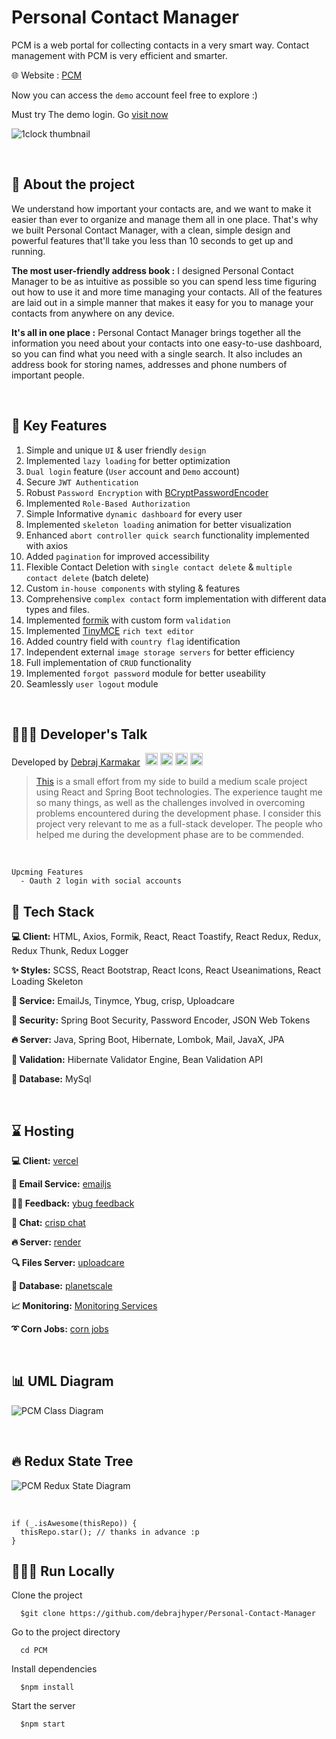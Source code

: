# Personal Contact Manager

PCM is a web portal for collecting contacts in a very smart way. Contact management with PCM is very efficient and smarter.

🌐 Website : [PCM](https://pcm.vercel.app/)

Now you can access the ``demo`` account feel free to explore :)

Must try The demo login. Go [visit now](https://pcm.vercel.app/login)


![1clock thumbnail](./PCM/pcm-frontend/public/template.png)

<br/>

## 📑 About the project
We understand how important your contacts are, and we want to make it easier than ever to organize and manage them all in one place. That's why we built Personal Contact Manager, with a clean, simple design and powerful features that'll take you less than 10 seconds to get up and running.
<br/>

**The most user-friendly address book :**
I designed Personal Contact Manager to be as intuitive as possible so you can spend less time figuring out how to use it and more time managing your contacts. All of the features are laid out in a simple manner that makes it easy for you to manage your contacts from anywhere on any device.
<br/>

**It's all in one place :**
Personal Contact Manager brings together all the information you need about your contacts into one easy-to-use dashboard, so you can find what you need with a single search. It also includes an address book for storing names, addresses and phone numbers of important people.

<br/>

## 🔐 Key Features
  1. Simple and unique ``UI`` & user friendly ``design``
  2. Implemented ``lazy loading`` for better optimization
  3. ``Dual login`` feature (``User`` account and ``Demo`` account)
  4. Secure ``JWT Authentication``
  5. Robust ``Password Encryption`` with [BCryptPasswordEncoder](https://docs.spring.io/spring-security/site/docs/current/api/org/springframework/security/crypto/bcrypt/BCryptPasswordEncoder.html)
  6. Implemented ``Role-Based Authorization``
  7. Simple Informative ``dynamic dashboard`` for every user
  8. Implemented ``skeleton loading`` animation for better visualization
  9. Enhanced ``abort controller quick search`` functionality implemented with axios
  10. Added ``pagination`` for improved accessibility
  11. Flexible Contact Deletion with ``single contact delete`` & ``multiple contact delete`` (batch delete)
  12. Custom ``in-house components`` with styling & features
  13. Comprehensive ``complex contact`` form implementation with different data types and files.
  14. Implemented [formik](https://formik.org/) with custom form ``validation``
  15. Implemented [TinyMCE](https://www.tiny.cloud/) ``rich text editor``
  16. Added country field with ``country flag`` identification
  17. Independent external ``image storage servers`` for better efficiency
  18. Full implementation of ``CRUD`` functionality
  19. Implemented ``forgot password`` module for better useability
  20. Seamlessly ``user logout`` module


<br/>

## 👨🏻‍💻 Developer's Talk
Developed by <a href="https://github.com/debrajhyper">Debraj Karmakar</a>
<span style="display:inline-flex; justify-content:space-evenly; width:20%;">
<a href="https://twitter.com/debraj_010">
  <img src="https://cdn.jsdelivr.net/gh/devicons/devicon/icons/twitter/twitter-original.svg" width="20px"/>
</a>
<a href="https://linkedin.com/in/debraj-karmakar-275570199">
  <img src="https://cdn.jsdelivr.net/gh/devicons/devicon/icons/linkedin/linkedin-original.svg" width="20px"/>
</a>
<a href="https://fb.com/debraj.karmakar.923">
  <img src="https://cdn.jsdelivr.net/gh/devicons/devicon/icons/facebook/facebook-original.svg" width="20px"/>
</a>
<a href="https://www.behance.net/debrajkarmakar">
  <img src="https://cdn.jsdelivr.net/gh/devicons/devicon/icons/behance/behance-original.svg" width="20px">
</a>
</span>

><a href="https://pcm.vercel.app/">This</a> is a small effort from my side to build a medium scale project using React and Spring Boot technologies. The experience taught me so many things, as well as the challenges involved in overcoming problems encountered during the development phase. I consider this project very relevant to me as a full-stack developer. The people who helped me during the development phase are to be commended.

<br/>

    Upcming Features
      - Oauth 2 login with social accounts 

## 🚀 Tech Stack

**💻 Client:** HTML, Axios, Formik, React, React Toastify, React Redux, Redux, Redux Thunk, Redux Logger

**✨ Styles:** SCSS, React Bootstrap, React Icons, React Useanimations, React Loading Skeleton

**🔌 Service:** EmailJs, Tinymce, Ybug, crisp, Uploadcare

**🔐 Security:** Spring Boot Security, Password Encoder, JSON Web Tokens

**🔥 Server:** Java, Spring Boot, Hibernate, Lombok, Mail, JavaX, JPA

**🧲 Validation:** Hibernate Validator Engine, Bean Validation API

**📂 Database:** MySql

<br/>

## ⌛ Hosting

**💻 Client:** [vercel](https://vercel.com/debrajhyper/pcm-client)

**📧 Email Service:** [emailjs](https://dashboard.emailjs.com/admin/statistics)

**👏🏻 Feedback:** [ybug feedback](https://ybug.io/dashboard/projects/2x6n422zws7k9k2rvttq/reports)

**🙂 Chat:** [crisp chat](https://app.crisp.chat/website/edbf0bc6-2c54-4ca8-82d7-5dc4eb967c09/inbox)

**🔥 Server:** [render](https://dashboard.render.com/web/srv-ch4gobm4dad97s327np0)

**🔍 Files Server:** [uploadcare](https://app.uploadcare.com/projects/42f221173ddffa4c7a53/files/fa2bc038-fd07-4096-adfc-02c2c54ac46b?limit=100&ordering=-datetime_uploaded)

**📂 Database:** [planetscale](https://app.planetscale.com/debrajkarmakar010/pcm)

**📈 Monitoring:** [Monitoring Services](https://rp60xbp0.status.cron-job.org/)

**➰ Corn Jobs:** [corn jobs](https://console.cron-job.org/dashboard)

<br/>


## 📊 UML Diagram

![PCM Class Diagram](./documents/pcm-class-diagram.png)

<br/>

## 🔥 Redux State Tree

![PCM Redux State Diagram](./documents/Redux_DevTools_state.jpg)

<br/>


```
if (_.isAwesome(thisRepo)) {
  thisRepo.star(); // thanks in advance :p
}
```

## 🏃🏻‍♂️ Run Locally

Clone the project
```
  $git clone https://github.com/debrajhyper/Personal-Contact-Manager
```

Go to the project directory
```
  cd PCM
```

Install dependencies
```
  $npm install
```

Start the server
```
  $npm start
```

<br/>
